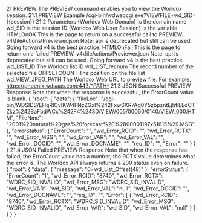 21	PREVIEW
The PREVIEW command enables you to view the Worldox session.
21.1	PREVIEW Example
/cgi-bin/wdwebcgi.exe?VIEWFILE+wd_SID={{session}}
21.2	Parameters
{Worldox Web Domain} 
	Is the domain name
wd_SID
	Is the session ID
{Worldox Web User Session)
	Is the variable
HTMLOnOK
This is the page to return on a successful call to PREVIEW.
v4\fileActions\Previewer.json
Note: api is deprecated but still can be used. Going forward v4 is the best practice.
HTMLOnFail
This is the page to return on a failed PREVIEW.
v4\fileActions\Previewer.json
Note: api is deprecated but still can be used. Going forward v4 is the best practice.
wd_LIST_ID
The Worldox list ID
wd_LIST_recnum
The record number of the selected file
OFFSETCOUNT
The position on the file list
wd_VIEW_JPEG_PATH
The Worldox Web URL to preview file. 
For example, https://phoenix.wdsaas.com:443/^PATH^
21.3	JSON Successful PREVIEW Response
Note that when the response is successful, the ErrorCount value is blank. 
{
    "root": {
        "data": {
            "fileLoc": "/cgi-bin/WDSIDS/EHgRICvIKW4FNzZGxI%242Fxw6XR7Ag0Y5zbpsntEjhfiLLdCTZkz%242BaFbdWCx%242F4%243D/VIEW/005/00060/0140/VIEW_000.HTM",
            "FileNme": "2001%20natural%20gas%20forecast%20%2800001197x51615%29.MSG"
        },
        "errorStatus": {
            "ErrorCount": "",
            "wd_Error_RCID": "",
            "wd_Error_RCTX": "",
            "wd_Error_MSG": "",
            "wd_Error_VAR": "",
            "wd_Error_VAL": "",
            "wd_Error_DOCID": "",
            "wd_Error_DOCNAME": "",
            "req_ID": "",
            "Error": ""
        }
    }
}
21.4	JSON Failed PREVIEW Response
Note that when the response has failed, the ErrorCount value has a number, the RCTX value determines what the error is. The Worldox API always returns a 200 status even on failure.  
{
    "root": {
        "data": {
            "message": "0=wd_List_Offset(48)"
        },
        "errorStatus": {
            "ErrorCount": "1",
            "wd_Error_RCID": "8740",
            "wd_Error_RCTX": "WDRC_SID_INVALID",
            "wd_Error_MSG": "WDRC_SID_INVALID",
            "wd_Error_VAR": "wd_SID",
            "wd_Error_VAL": "null",
            "wd_Error_DOCID": "",
            "wd_Error_DOCNAME": "",
            "req_ID": "",
            "Error": [
                {
                    "wd_Error_RCID": "8740",
                    "wd_Error_RCTX": "WDRC_SID_INVALID",
                    "wd_Error_MSG": "WDRC_SID_INVALID",
                    "wd_Error_VAR": "wd_SID",
                    "wd_Error_VAL": "null"
                }
            ]
        }
    }
}
